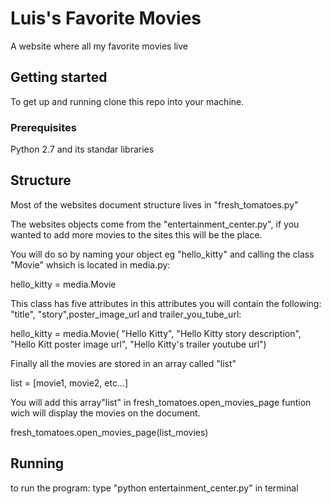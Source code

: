 # Luis's Favorite Movies

A website where all  my favorite movies live

## Getting started

To get up and running clone this repo into your machine.

### Prerequisites

Python 2.7 and its standar libraries

## Structure

Most of the websites document structure lives in "fresh_tomatoes.py"

The websites objects come from the "entertainment_center.py", if you wanted to add more movies to the sites this will be the place.

You will do so by naming your object eg "hello_kitty" and calling the class "Movie" whsich is located in media.py:

  hello_kitty = media.Movie

This class has five attributes in this attributes you will contain the following: "title", "story",poster_image_url and trailer_you_tube_url:

  hello_kitty = media.Movie(
    "Hello Kitty", "Hello Kitty story description",
    "Hello Kitt poster image url", "Hello Kitty's trailer youtube url")

Finally all the movies are stored in an array called "list"

  list = [movie1, 
   movie2, etc...]

You will add this array"list" in fresh_tomatoes.open_movies_page funtion wich will display the movies on the document.

  fresh_tomatoes.open_movies_page(list_movies)

## Running

to run the program: type "python entertainment_center.py" in terminal
